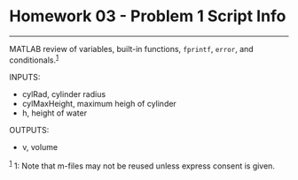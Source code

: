 # Homework 03 - Problem 1 Script Info
---
MATLAB review of variables, built-in functions, `fprintf`, `error`, and conditionals.<sup>[1](#footnoteUno)</sup>    

INPUTS:
- cylRad, cylinder radius
- cylMaxHeight, maximum heigh of cylinder
- h, height of water

OUTPUTS:
- v, volume

<sup>[1](#footnoteUno)</sup>
<a name = "footnoteUno">1</a>: Note that m-files may not be reused unless express consent is given.
